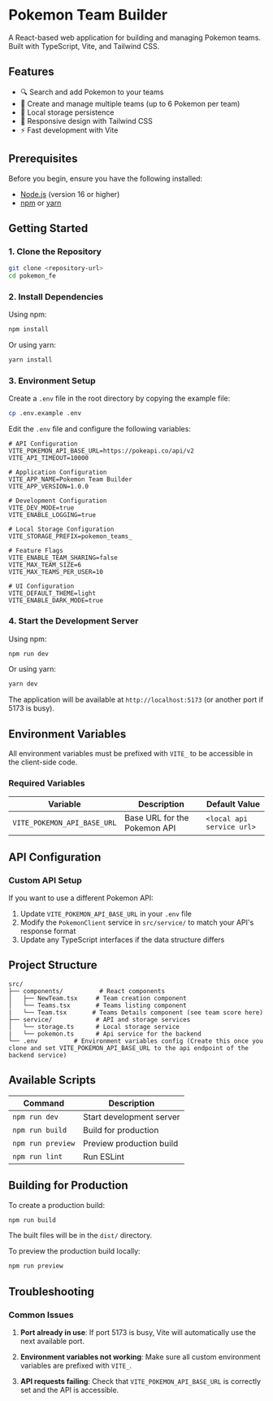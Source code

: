 # Pokemon Team Builder

A React-based web application for building and managing Pokemon teams. Built with TypeScript, Vite, and Tailwind CSS.

## Features

- 🔍 Search and add Pokemon to your teams
- 👥 Create and manage multiple teams (up to 6 Pokemon per team)
- 💾 Local storage persistence
- 📱 Responsive design with Tailwind CSS
- ⚡ Fast development with Vite

## Prerequisites

Before you begin, ensure you have the following installed:
- [Node.js](https://nodejs.org/) (version 16 or higher)
- [npm](https://www.npmjs.com/) or [yarn](https://yarnpkg.com/)

## Getting Started

### 1. Clone the Repository

```bash
git clone <repository-url>
cd pokemon_fe
```

### 2. Install Dependencies

Using npm:
```bash
npm install
```

Or using yarn:
```bash
yarn install
```

### 3. Environment Setup

Create a `.env` file in the root directory by copying the example file:

```bash
cp .env.example .env
```

Edit the `.env` file and configure the following variables:

```env
# API Configuration
VITE_POKEMON_API_BASE_URL=https://pokeapi.co/api/v2
VITE_API_TIMEOUT=10000

# Application Configuration
VITE_APP_NAME=Pokemon Team Builder
VITE_APP_VERSION=1.0.0

# Development Configuration
VITE_DEV_MODE=true
VITE_ENABLE_LOGGING=true

# Local Storage Configuration
VITE_STORAGE_PREFIX=pokemon_teams_

# Feature Flags
VITE_ENABLE_TEAM_SHARING=false
VITE_MAX_TEAM_SIZE=6
VITE_MAX_TEAMS_PER_USER=10

# UI Configuration
VITE_DEFAULT_THEME=light
VITE_ENABLE_DARK_MODE=true
```

### 4. Start the Development Server

Using npm:
```bash
npm run dev
```

Or using yarn:
```bash
yarn dev
```

The application will be available at `http://localhost:5173` (or another port if 5173 is busy).

## Environment Variables

All environment variables must be prefixed with `VITE_` to be accessible in the client-side code.

### Required Variables

| Variable | Description | Default Value |
|----------|-------------|---------------|
| `VITE_POKEMON_API_BASE_URL` | Base URL for the Pokemon API | `<local api service url>` |


## API Configuration


### Custom API Setup

If you want to use a different Pokemon API:

1. Update `VITE_POKEMON_API_BASE_URL` in your `.env` file
2. Modify the `PokemonClient` service in `src/service/` to match your API's response format
3. Update any TypeScript interfaces if the data structure differs

## Project Structure

```
src/
├── components/          # React components
│   ├── NewTeam.tsx     # Team creation component
│   └── Teams.tsx       # Teams listing component
|   └── Team.tsx       # Teams Details component (see team score here)
├── service/            # API and storage services
│   └── storage.ts      # Local storage service
|   └── pokemon.ts      # Api service for the backend
└── .env          # Environment variables config (Create this once you clone and set VITE_POKEMON_API_BASE_URL to the api endpoint of the backend service)
```

## Available Scripts

| Command | Description |
|---------|-------------|
| `npm run dev` | Start development server |
| `npm run build` | Build for production |
| `npm run preview` | Preview production build |
| `npm run lint` | Run ESLint 

## Building for Production

To create a production build:

```bash
npm run build
```

The built files will be in the `dist/` directory.

To preview the production build locally:

```bash
npm run preview
```

## Troubleshooting

### Common Issues

1. **Port already in use**: If port 5173 is busy, Vite will automatically use the next available port.

2. **Environment variables not working**: Make sure all custom environment variables are prefixed with `VITE_`.

3. **API requests failing**: Check that `VITE_POKEMON_API_BASE_URL` is correctly set and the API is accessible.
